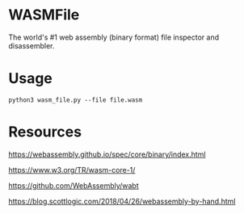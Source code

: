 # WASMFile

The world's #1 web assembly (binary format) file inspector and disassembler.

# Usage

`python3 wasm_file.py --file file.wasm`

# Resources

https://webassembly.github.io/spec/core/binary/index.html

https://www.w3.org/TR/wasm-core-1/

https://github.com/WebAssembly/wabt

https://blog.scottlogic.com/2018/04/26/webassembly-by-hand.html